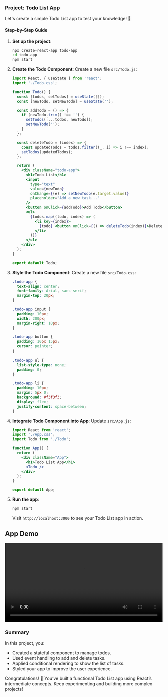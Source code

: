 
### Project: Todo List App

Let's create a simple Todo List app to test your knowledge! 📝

#### Step-by-Step Guide

1. **Set up the project**:
   ```bash
   npx create-react-app todo-app
   cd todo-app
   npm start
   ```

2. **Create the Todo Component**:
   Create a new file `src/Todo.js`:
   ```jsx
   import React, { useState } from 'react';
   import './Todo.css';

   function Todo() {
     const [todos, setTodos] = useState([]);
     const [newTodo, setNewTodo] = useState('');

     const addTodo = () => {
       if (newTodo.trim() !== '') {
         setTodos([...todos, newTodo]);
         setNewTodo('');
       }
     };

     const deleteTodo = (index) => {
       const updatedTodos = todos.filter((_, i) => i !== index);
       setTodos(updatedTodos);
     };

     return (
       <div className="todo-app">
         <h1>Todo List</h1>
         <input
           type="text"
           value={newTodo}
           onChange={(e) => setNewTodo(e.target.value)}
           placeholder="Add a new task..."
         />
         <button onClick={addTodo}>Add Todo</button>
         <ul>
           {todos.map((todo, index) => (
             <li key={index}>
               {todo} <button onClick={() => deleteTodo(index)}>Delete</button>
             </li>
           ))}
         </ul>
       </div>
     );
   }

   export default Todo;
   ```

3. **Style the Todo Component**:
   Create a new file `src/Todo.css`:
   ```css
   .todo-app {
     text-align: center;
     font-family: Arial, sans-serif;
     margin-top: 20px;
   }

   .todo-app input {
     padding: 10px;
     width: 200px;
     margin-right: 10px;
   }

   .todo-app button {
     padding: 10px 15px;
     cursor: pointer;
   }

   .todo-app ul {
     list-style-type: none;
     padding: 0;
   }

   .todo-app li {
     padding: 10px;
     margin: 5px 0;
     background: #f3f3f3;
     display: flex;
     justify-content: space-between;
   }
   ```

4. **Integrate Todo Component into App**:
   Update `src/App.js`:
   ```jsx
   import React from 'react';
   import './App.css';
   import Todo from './Todo';

   function App() {
     return (
       <div className="App">
         <h1>Todo List App</h1>
         <Todo />
       </div>
     );
   }

   export default App;
   ```

5. **Run the app**:
   ```bash
   npm start
   ```

   Visit `http://localhost:3000` to see your Todo List app in action.

## App Demo


<video width="100%" controls>
  <source src="todo-app/AppDemo.mp4" type="video/mp4">
</video>

### Summary

In this project, you:
- Created a stateful component to manage todos.
- Used event handling to add and delete tasks.
- Applied conditional rendering to show the list of tasks.
- Styled your app to improve the user experience.

Congratulations! 🎉 You’ve built a functional Todo List app using React’s intermediate concepts. Keep experimenting and building more complex projects!